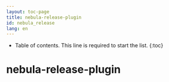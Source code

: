 ```yaml
---
layout: toc-page
title: nebula-release-plugin
id: nebula_release
lang: en
---
```


* Table of contents. This line is required to start the list.
{:toc}

# nebula-release-plugin
